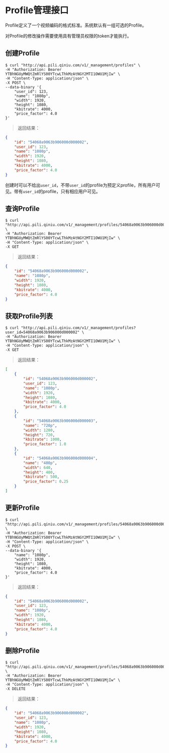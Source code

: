 Profile管理接口
==============

Profile定义了一个视频编码的格式标准。系统默认有一组可选的Profile。

对Profile的修改操作需要使用具有管理员权限的token才能执行。

创建Profile
----------

```shell
$ curl "http://api.pili.qiniu.com/v1/_management/profiles" \
-H "Authorization: Bearer YTBhNGUyMWQtZmRlYS00YTcwLThkMzAtNGY2MTI1OWU1MjIw" \
-H "Content-Type: application/json" \
-X POST \
--data-binary '{
    "user_id": 123,
    "name": "1080p",
    "width": 1920,
    "height": 1080,
    "kbitrate": 4000,
    "price_factor": 4.0
}'
```

> 返回结果：

```json
{
    "id": "54068a9063b906000d000002",
    "user_id": 123,
    "name": "1080p",
    "width": 1920,
    "height": 1080,
    "kbitrate": 4000,
    "price_factor": 4.0
}
```

创建时可以不给出`user_id`，不带`user_id`的profile为预定义profile，所有用户可见。带有`user_id`的profile，只有相应用户可见。

查询Profile
----------

```shell
$ curl "http://api.pili.qiniu.com/v1/_management/profiles/54068a9063b906000d000002" \
-H "Authorization: Bearer YTBhNGUyMWQtZmRlYS00YTcwLThkMzAtNGY2MTI1OWU1MjIw" \
-H "Content-Type: application/json" \
-X GET
```

> 返回结果：

```json
{
    "id": "54068a9063b906000d000002",
    "name": "1080p",
    "width": 1920,
    "height": 1080,
    "kbitrate": 4000,
    "price_factor": 4.0
}
```

获取Profile列表
--------------

```shell
$ curl "http://api.pili.qiniu.com/v1/_management/profiles?user_id=54068a9063b906000d000002" \
-H "Authorization: Bearer YTBhNGUyMWQtZmRlYS00YTcwLThkMzAtNGY2MTI1OWU1MjIw" \
-H "Content-Type: application/json" \
-X GET
```

>返回结果：

```json
[
    {
        "id": "54068a9063b906000d000002",
        "user_id": 123,
        "name": "1080p",
        "width": 1920,
        "height": 1080,
        "kbitrate": 4000,
        "price_factor": 4.0
    },
    {
        "id": "54068a9063b906000d000003",
        "name": "720p",
        "width": 1280,
        "height": 720,
        "kbitrate": 1000,
        "price_factor": 1.0
    },
    {
        "id": "54068a9063b906000d000004",
        "name": "480p",
        "width": 640,
        "height": 480,
        "kbitrate": 500,
        "price_factor": 0.25
    }
]
```

更新Profile
-----------

```shell
$ curl "http://api.pili.qiniu.com/v1/_management/profiles/54068a9063b906000d000002" \
-H "Authorization: Bearer YTBhNGUyMWQtZmRlYS00YTcwLThkMzAtNGY2MTI1OWU1MjIw" \
-H "Content-Type: application/json" \
-X POST \
--data-binary '{
    "name": "1080p",
    "width": 1920,
    "height": 1080,
    "kbitrate": 4000,
    "price_factor": 4.0
}'
```

> 返回结果：

```json
{
    "id": "54068a9063b906000d000002",
    "user_id": 123,
    "name": "1080p",
    "width": 1920,
    "height": 1080,
    "kbitrate": 4000,
    "price_factor": 4.0
}
```

删除Profile
-----------

```shell
$ curl "http://api.pili.qiniu.com/v1/_management/profiles/54068a9063b906000d000002" \
-H "Authorization: Bearer YTBhNGUyMWQtZmRlYS00YTcwLThkMzAtNGY2MTI1OWU1MjIw" \
-H "Content-Type: application/json" \
-X DELETE
```

> 返回结果：

```json
{
    "id": "54068a9063b906000d000002",
    "user_id": 123,
    "name": "1080p",
    "width": 1920,
    "height": 1080,
    "kbitrate": 4000,
    "price_factor": 4.0
}
```

